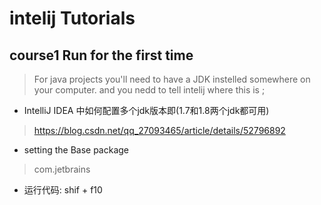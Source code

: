 # intelij Tutorials

## course1 Run for the first time

> For java projects you'll need to have a JDK instelled somewhere on your computer.  and you nedd to tell intelij where this is ;

* IntelliJ IDEA 中如何配置多个jdk版本即(1.7和1.8两个jdk都可用)

> https://blog.csdn.net/qq_27093465/article/details/52796892

* setting the Base package

> com.jetbrains

* 运行代码: shif + f10